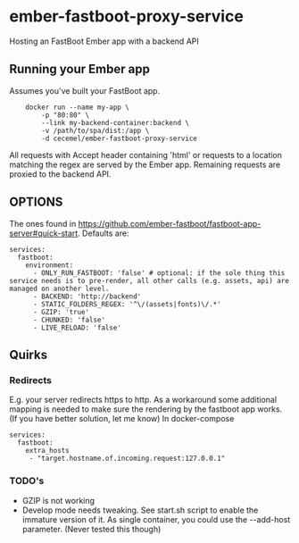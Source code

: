 # ember-fastboot-proxy-service
Hosting an FastBoot Ember app with a backend API

## Running your Ember app
Assumes you've built your FastBoot app.
```
    docker run --name my-app \
        -p "80:80" \
        --link my-backend-container:backend \
        -v /path/to/spa/dist:/app \
        -d cecemel/ember-fastboot-proxy-service
```
All requests with Accept header containing 'html' or requests to a location matching the regex are served by the Ember app.
Remaining requests are proxied to the backend API.
## OPTIONS
The ones found in https://github.com/ember-fastboot/fastboot-app-server#quick-start.
Defaults are:
```
services:
  fastboot:
    environment:
      - ONLY_RUN_FASTBOOT: 'false' # optional: if the sole thing this service needs is to pre-render, all other calls (e.g. assets, api) are managed on another level. 
      - BACKEND: 'http://backend'
      - STATIC_FOLDERS_REGEX: '^\/(assets|fonts)\/.*'
      - GZIP: 'true'
      - CHUNKED: 'false'
      - LIVE_RELOAD: 'false'
```
## Quirks
### Redirects
E.g. your server redirects https to http. As a workaround some additional mapping is needed to make sure the rendering by the fastboot app works. (If you have better solution, let me know)
In docker-compose
```
services:
  fastboot:
    extra_hosts
     - "target.hostname.of.incoming.request:127.0.0.1"
```
### TODO's
  - GZIP is not working
  - Develop mode needs tweaking. See start.sh script to enable the immature version of it.
As single container, you could use the --add-host parameter. (Never tested this though)
